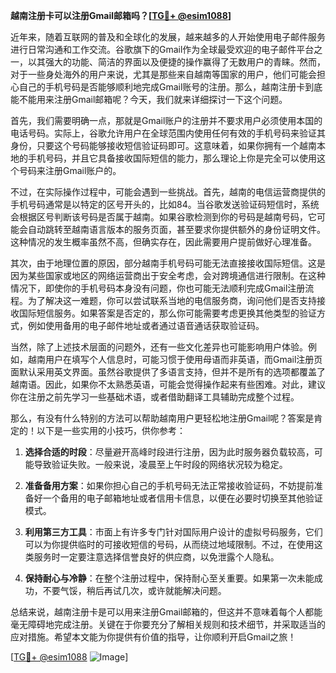 **越南注册卡可以注册Gmail邮箱吗？[[TG💪+ @esim1088](https://t.me/s/esim1088)]**

近年来，随着互联网的普及和全球化的发展，越来越多的人开始使用电子邮件服务进行日常沟通和工作交流。谷歌旗下的Gmail作为全球最受欢迎的电子邮件平台之一，以其强大的功能、简洁的界面以及便捷的操作赢得了无数用户的青睐。然而，对于一些身处海外的用户来说，尤其是那些来自越南等国家的用户，他们可能会担心自己的手机号码是否能够顺利地完成Gmail账号的注册。那么，越南注册卡到底能不能用来注册Gmail邮箱呢？今天，我们就来详细探讨一下这个问题。

首先，我们需要明确一点，那就是Gmail账户的注册并不要求用户必须使用本国的电话号码。实际上，谷歌允许用户在全球范围内使用任何有效的手机号码来验证其身份，只要这个号码能够接收短信验证码即可。这意味着，如果你拥有一个越南本地的手机号码，并且它具备接收国际短信的能力，那么理论上你是完全可以使用这个号码来注册Gmail账户的。

不过，在实际操作过程中，可能会遇到一些挑战。首先，越南的电信运营商提供的手机号码通常是以特定的区号开头的，比如84。当谷歌发送验证码短信时，系统会根据区号判断该号码是否属于越南。如果谷歌检测到你的号码是越南号码，它可能会自动跳转至越南语言版本的服务页面，甚至要求你提供额外的身份证明文件。这种情况的发生概率虽然不高，但确实存在，因此需要用户提前做好心理准备。

其次，由于地理位置的原因，部分越南手机号码可能无法直接接收国际短信。这是因为某些国家或地区的网络运营商出于安全考虑，会对跨境通信进行限制。在这种情况下，即使你的手机号码本身没有问题，你也可能无法顺利完成Gmail注册流程。为了解决这一难题，你可以尝试联系当地的电信服务商，询问他们是否支持接收国际短信服务。如果答案是否定的，那么你可能需要考虑更换其他类型的验证方式，例如使用备用的电子邮件地址或者通过语音通话获取验证码。

当然，除了上述技术层面的问题外，还有一些文化差异也可能影响用户体验。例如，越南用户在填写个人信息时，可能习惯于使用母语而非英语，而Gmail注册页面默认采用英文界面。虽然谷歌提供了多语言支持，但并不是所有的选项都覆盖了越南语。因此，如果你不太熟悉英语，可能会觉得操作起来有些困难。对此，建议你在注册之前先学习一些基础术语，或者借助翻译工具辅助完成整个过程。

那么，有没有什么特别的方法可以帮助越南用户更轻松地注册Gmail呢？答案是肯定的！以下是一些实用的小技巧，供你参考：

1. **选择合适的时段**：尽量避开高峰时段进行注册，因为此时服务器负载较高，可能导致验证失败。一般来说，凌晨至上午时段的网络状况较为稳定。
   
2. **准备备用方案**：如果你担心自己的手机号码无法正常接收验证码，不妨提前准备好一个备用的电子邮箱地址或者信用卡信息，以便在必要时切换至其他验证模式。
   
3. **利用第三方工具**：市面上有许多专门针对国际用户设计的虚拟号码服务，它们可以为你提供临时的可接收短信的号码，从而绕过地域限制。不过，在使用这类服务时一定要注意选择信誉良好的供应商，以免泄露个人隐私。

4. **保持耐心与冷静**：在整个注册过程中，保持耐心至关重要。如果第一次未能成功，不要气馁，稍后再试几次，或许就能解决问题。

总结来说，越南注册卡是可以用来注册Gmail邮箱的，但这并不意味着每个人都能毫无障碍地完成注册。关键在于你要充分了解相关规则和技术细节，并采取适当的应对措施。希望本文能为你提供有价值的指导，让你顺利开启Gmail之旅！

[[TG💪+ @esim1088](https://t.me/s/esim1088) ![Image](https://i.postimg.cc/4NQfJmqS/Snipaste-2025-05-13-00-14-12.png)]